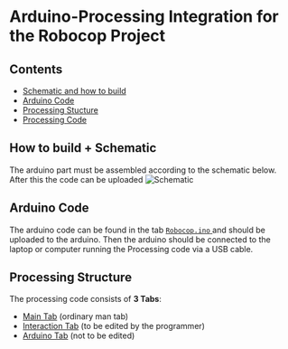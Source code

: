# Arduino-Processing Integration for the Robocop Project

## Contents
- [Schematic and how to build](https://github.com/darkroasted/Arduino-Processing-integration/blob/main/README.md#how-to-build--schematic)
- [Arduino Code](https://github.com/darkroasted/Arduino-Processing-integration#arduino-code)
- [Processing Stucture](https://github.com/darkroasted/Arduino-Processing-integration#processing-structure)
- [Processing Code](https://github.com/darkroasted/Arduino-Processing-integration/tree/main/RoboCop_ArduinoIntegration)

## How to build + Schematic
The arduino part must be assembled according to the schematic below. After this the code can be uploaded
![Schematic](https://user-images.githubusercontent.com/103026732/171265387-51dce9b0-1aed-40af-8c08-178cbcf456bc.png)

## Arduino Code
The arduino code can be found in the tab [ ```Robocop.ino``` ](https://github.com/darkroasted/Arduino-Processing-integration/blob/main/robocop.ino) and should be uploaded to the arduino. Then the arduino should be connected to the laptop or computer running the Processing code via a USB cable.

## Processing Structure
The processing code consists of **3 Tabs**:
- [Main Tab](https://github.com/darkroasted/Arduino-Processing-integration/blob/main/RoboCop_ArduinoIntegration/Arduino.pde) (ordinary man tab)
- [Interaction Tab](https://github.com/darkroasted/Arduino-Processing-integration/blob/main/RoboCop_ArduinoIntegration/Interaction.pde) (to be edited by the programmer)
- [Arduino Tab](https://github.com/darkroasted/Arduino-Processing-integration/blob/main/RoboCop_ArduinoIntegration/Arduino.pde)  (not to be edited)
